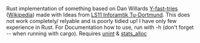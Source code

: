 Rust implementation of something based on Dan Willards [Y-fast-tries](https://www.sciencedirect.com/science/article/pii/0020019083900753?via%3Dihub) ([Wikipedia](https://en.wikipedia.org/wiki/Y-fast_trie)) made with Ideas from [LS11 Inforamtik Tu-Dortmund](https://ls11-www.cs.tu-dortmund.de/staff/start).
This does not work completely/ relyable and is poorly tidied up!
I have only few experience in Rust.
For Documentation how to use, run with -h (don't forget -- when running with cargo).
Requires [unint](https://github.com/Xi4UWI84dRNrG9kQj5OP/uint) & [stats_alloc](https://github.com/Xi4UWI84dRNrG9kQj5OP/stats_alloc)
